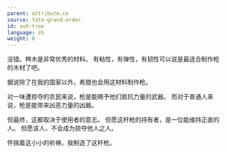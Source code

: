 ```yaml
---
parent: attribute.ce
source: fate-grand-order
id: ash-tree
language: zh
weight: 0
---
```


没错。梣木是非常优秀的材料。
有粘性，有弹性，有韧性可以说是最适合制作枪的木材了吧。

据说除了在我的国家以外，希腊也会用这材料制作枪。

对一味遭掠夺的农民来说，枪是能赐予他们抵抗力量的武器。
而对于普通人来说，枪是能带来凶恶力量的凶器。

但最终，这都取决于使用者的意志。
但愿这杆枪的持有者，是一位能维持正直的人。
但愿该人，不会成为掠夺他人之人。

怀揣着这小小的祈祷，我制造了这杆枪。
